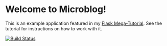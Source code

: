 # Welcome to Microblog!

This is an example application featured in my [Flask Mega-Tutorial](https://blog.miguelgrinberg.com/post/the-flask-mega-tutorial-part-i-hello-world). See the tutorial for instructions on how to work with it.

[![Build Status](https://dev.azure.com/bloed82/bloed82/_apis/build/status/LolerHero.Online_Calendar?branchName=master)](https://dev.azure.com/bloed82/bloed82/_build/latest?definitionId=1&branchName=master)
